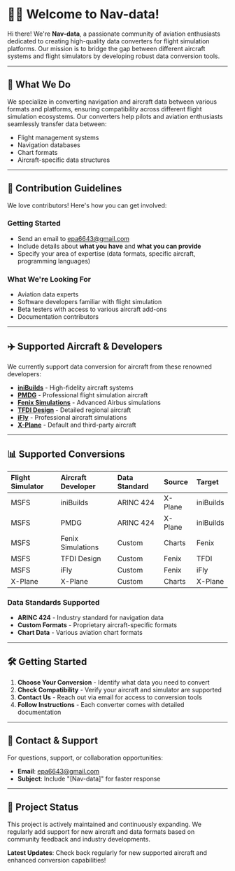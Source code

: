 # 🙋‍♀️ Welcome to Nav-data!

Hi there! We're **Nav-data**, a passionate community of aviation enthusiasts dedicated to creating high-quality data converters for flight simulation platforms. Our mission is to bridge the gap between different aircraft systems and flight simulators by developing robust data conversion tools.

---

## 🚀 What We Do

We specialize in converting navigation and aircraft data between various formats and platforms, ensuring compatibility across different flight simulation ecosystems. Our converters help pilots and aviation enthusiasts seamlessly transfer data between:

- Flight management systems
- Navigation databases
- Chart formats
- Aircraft-specific data structures

---

## 🌈 Contribution Guidelines

We love contributors! Here's how you can get involved:

### Getting Started
- Send an email to [epa6643@gmail.com](mailto:epa6643@gmail.com)
- Include details about **what you have** and **what you can provide**
- Specify your area of expertise (data formats, specific aircraft, programming languages)

### What We're Looking For
- Aviation data experts
- Software developers familiar with flight simulation
- Beta testers with access to various aircraft add-ons
- Documentation contributors

---

## ✈️ Supported Aircraft & Developers

We currently support data conversion for aircraft from these renowned developers:

- **[iniBuilds](https://inibuilds.com/)** - High-fidelity aircraft systems
- **[PMDG](https://pmdg.com/)** - Professional flight simulation aircraft
- **[Fenix Simulations](https://fenixsim.com/)** - Advanced Airbus simulations
- **[TFDI Design](https://tfdidesign.com/)** - Detailed regional aircraft
- **[iFly](https://www.ifly.com/)** - Professional aircraft simulations
- **[X-Plane](https://www.x-plane.com/)** - Default and third-party aircraft

---

## 📊 Supported Conversions

| **Flight Simulator** | **Aircraft Developer** | **Data Standard** | **Source** | **Target**    |
|:---------------------|:-----------------------|:------------------|:-----------|:--------------|
| MSFS                 | iniBuilds              | ARINC 424         | X-Plane    | iniBuilds     |
| MSFS                 | PMDG                   | ARINC 424         | X-Plane    | iniBuilds     |
| MSFS                 | Fenix Simulations      | Custom            | Charts     | Fenix         |
| MSFS                 | TFDI Design            | Custom            | Fenix      | TFDI          |
| MSFS                 | iFly                   | Custom            | Fenix      | iFly          |
| X-Plane              | X-Plane                | Custom            | Charts     | X-Plane       |

### Data Standards Supported
- **ARINC 424** - Industry standard for navigation data
- **Custom Formats** - Proprietary aircraft-specific formats
- **Chart Data** - Various aviation chart formats

---

## 🛠️ Getting Started

1. **Choose Your Conversion** - Identify what data you need to convert
2. **Check Compatibility** - Verify your aircraft and simulator are supported
3. **Contact Us** - Reach out via email for access to conversion tools
4. **Follow Instructions** - Each converter comes with detailed documentation

---

## 📧 Contact & Support

For questions, support, or collaboration opportunities:
- **Email**: [epa6643@gmail.com](mailto:epa6643@gmail.com)
- **Subject**: Include "[Nav-data]" for faster response

---

## 🔄 Project Status

This project is actively maintained and continuously expanding. We regularly add support for new aircraft and data formats based on community feedback and industry developments.

**Latest Updates**: Check back regularly for new supported aircraft and enhanced conversion capabilities!

